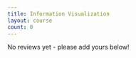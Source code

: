 ```yaml
---
title: Information Visualization
layout: course
count: 0
---
```


No reviews yet - please add yours below!
